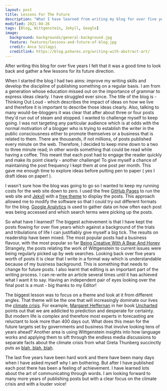 ```yaml
---
layout: post
title: Lessons For The Future
description: "What I have learned from writing my blog for over five years."
modified: 2021-04-26
tags: [Blog, Wittgenstein, Jekyll, Google]
image:
  background: backgrounds/general-background.jpg
  feature: features/lessons-and-future-of-blog.jpg
  credit: Anca Szilagyi
  creditlink: https://blog.pshares.org/writing-with-abstract-art/
---
```


After writing this blog for over five years I felt that it was a good time to look back and gather a few lessons for its future direction.

When I started the blog I had two aims: improve my writing skills and develop the discipline of publishing something on a regular basis. I am from a generation whose education missed out on the importance of grammar to express ideas clearly.  I have struggled ever since. The title of the blog is - Thinking Out Loud - which describes the impact of ideas on how we live and therefore it is important to describe those ideas clearly. Also, talking to many would-be-bloggers it was clear that after about three or four posts they'd run out of steam and stopped. I wanted to challenge myself to keep going. I was not targeting any particular audience which is at odds with the normal motivation of a blogger who is trying to establish the writer in the public consciousness either to promote themselves or a business that is related to them. There are thousands, if not  millions, of posts published every minute on the web.  Therefore, I decided to keep mine down to a two to three minute read; in other words something that could be read while having a coffee. This meant that each post had to engage the reader quickly and make its point clearly - another challenge! To give myself a chance of maintaining the post frequency I kept them at one post per month. This gave me enough time to explore ideas before putting pen to paper ( yes I draft ideas on paper! ).

I wasn't sure how the blog was going to go so I wanted to keep my running costs for the web site down to zero.  I used the free [GitHub Pages](https://pages.github.com/) to run the web site and [Jekyll](https://jekyllrb.com/) with a [free theme](https://jekyllthemes.io/free) to display the posts. This approach allowed me to modify the software so that I could try out different formats for the blog. [Google Analytics](https://analytics.google.com/) is used to gather data on how often each post was being accessed and which search terms were picking up the posts.

So what have I learned? The biggest achievement is that I have kept the posts flowing for over five years which against a background of the trials and tribulations of life I can justifiably give myself a big tick.  The results on readership have been mixed. The most popular posts had a business flavour, with the most popular so far [Being Creative With A Bear And Honey](http://dtinblack.github.io/creative-solutions/) Strangely, the posts relating the work of Wittgenstein to current issues were being regularly picked up by web searches.  Looking back over five years worth of posts it is clear that I write in a formal way which is understandable because of my business background. This is something that needs to change for future posts. I also learnt that editing is an important part of the writing process. I can re-write an article several times until it has achieved what I want it to say.  Having an independent pair of eyes looking over the final post is a must - big thanks to my Editor!

The biggest lesson was to focus on a theme and look at it from different angles. That theme will be the one that will increasingly dominate our lives the [climate crisis](https://www.independent.co.uk/topic/climate-crisis). For example, [Margaret Heffernan](https://www.mheffernan.com/) in her book [Uncharted](https://www.google.co.uk/books/edition/Uncharted/Psr2DwAAQBAJ?hl=en&gbpv=0) points out that we are addicted to prediction and desperate for certainty. But modern life is complex and therefore most experts in forecasting are reluctant to look more than 400 days out. What does this mean for the future targets set by governments and business that involve looking tens of years ahead? Another area is using Wittgenstein insights into how language works and applying them to sift through the endless media discussions to separate facts about the climate crisis from what Greta Thunberg succinctly puts as [blah, blah, blah](https://www.irishtimes.com/news/environment/greta-thunberg-we-ve-had-three-decades-of-blah-blah-blah-1.4468147).  

The last five years have been hard work and there have been many days when I have asked myself why I am bothering. But after I have published each post there has been a feeling of achievement. I have learned lots about the art of communicating through words.  I am looking forward to many more years of publishing posts but with a clear focus on the climate crisis and with a louder voice!
